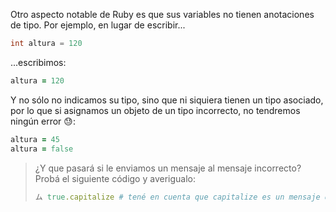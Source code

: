 Otro aspecto notable de Ruby es que sus variables no tienen anotaciones de tipo. Por ejemplo, en lugar de escribir...

```java
int altura = 120
```

...escribimos:

```ruby
altura = 120
```

Y no sólo no indicamos su tipo, sino que ni siquiera tienen un tipo asociado, por lo que si asignamos un objeto de un tipo incorrecto, no tendremos ningún error :sweat:: 

```ruby
altura = 45
altura = false
```

> ¿Y que pasará si le enviamos un mensaje al mensaje incorrecto? Probá el siguiente código y averigualo:
> 
> ```ruby
> ム true.capitalize # tené en cuenta que capitalize es un mensaje que entienden los `strings`
> ```

